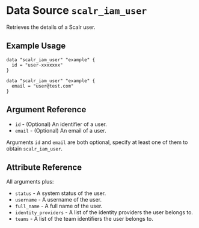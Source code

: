 
# Data Source `scalr_iam_user` 

Retrieves the details of a Scalr user.

## Example Usage

```hcl
data "scalr_iam_user" "example" {
  id = "user-xxxxxxx"
}
```

```hcl
data "scalr_iam_user" "example" {
  email = "user@test.com"
}
```

## Argument Reference

* `id` - (Optional) An identifier of a user.
* `email` - (Optional) An email of a user.

Arguments `id` and `email` are both optional, specify at least one of them to obtain `scalr_iam_user`.

## Attribute Reference

All arguments plus:

* `status` - A system status of the user.
* `username` - A username of the user.
* `full_name` - A full name of the user.
* `identity_providers` - A list of the identity providers the user belongs to.
* `teams` - A list of the team identifiers the user belongs to.
